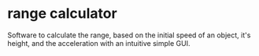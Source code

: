 # range calculator
Software to calculate the range, based on the initial speed of an object, it's height, and the acceleration with an intuitive simple GUI.
